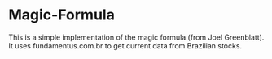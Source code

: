 Magic-Formula
=============

This is a simple implementation of the magic formula (from Joel Greenblatt). It uses fundamentus.com.br to get current data from Brazilian stocks.